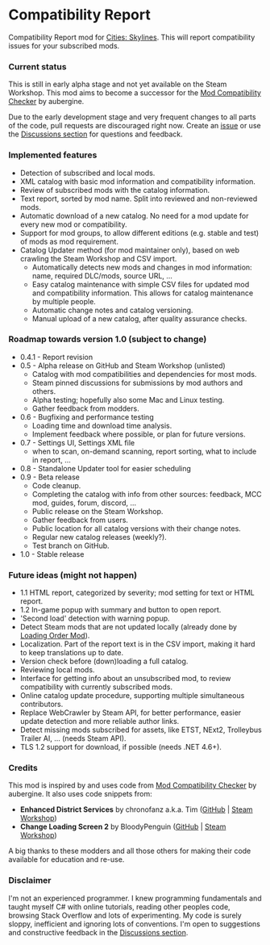 # Compatibility Report

Compatibility Report mod for [Cities: Skylines](https://steamcommunity.com/app/255710/workshop/). This will report compatibility issues for your subscribed mods.

### Current status
This is still in early alpha stage and not yet available on the Steam Workshop. This mod aims to become a successor for the [Mod Compatibility Checker](https://steamcommunity.com/sharedfiles/filedetails/?id=2034713132) by aubergine.

Due to the early development stage and very frequent changes to all parts of the code, pull requests are discouraged right now. Create an [issue](https://github.com/Finwickle/CompatibilityReport/issues) or use the [Discussions section](https://github.com/Finwickle/CompatibilityReport/discussions) for questions and feedback.

### Implemented features
* Detection of subscribed and local mods.
* XML catalog with basic mod information and compatibility information.
* Review of subscribed mods with the catalog information.
* Text report, sorted by mod name. Split into reviewed and non-reviewed mods.
* Automatic download of a new catalog. No need for a mod update for every new mod or compatibility.
* Support for mod groups, to allow different editions (e.g. stable and test) of mods as mod requirement.
* Catalog Updater method (for mod maintainer only), based on web crawling the Steam Workshop and CSV import.
  * Automatically detects new mods and changes in mod information: name, required DLC/mods, source URL, ...
  * Easy catalog maintenance with simple CSV files for updated mod and compatibility information. This allows for catalog maintenance by multiple people.
  * Automatic change notes and catalog versioning.
  * Manual upload of a new catalog, after quality assurance checks.

### Roadmap towards version 1.0 (subject to change)
* 0.4.1 - Report revision
* 0.5 - Alpha release on GitHub and Steam Workshop (unlisted)
  * Catalog with mod compatibilities and dependencies for most mods.
  * Steam pinned discussions for submissions by mod authors and others.
  * Alpha testing; hopefully also some Mac and Linux testing.
  * Gather feedback from modders.
* 0.6 - Bugfixing and performance testing
  * Loading time and download time analysis.
  * Implement feedback where possible, or plan for future versions.
* 0.7 - Settings UI, Settings XML file
  * when to scan, on-demand scanning, report sorting, what to include in report, ...
* 0.8 - Standalone Updater tool for easier scheduling
* 0.9 - Beta release
  * Code cleanup.
  * Completing the catalog with info from other sources: feedback, MCC mod, guides, forum, discord, ...
  * Public release on the Steam Workshop.
  * Gather feedback from users.
  * Public location for all catalog versions with their change notes.
  * Regular new catalog releases (weekly?).
  * Test branch on GitHub.
* 1.0 - Stable release

### Future ideas (might not happen)
* 1.1 HTML report, categorized by severity; mod setting for text or HTML report.
* 1.2 In-game popup with summary and button to open report.
* 'Second load' detection with warning popup.
* Detect Steam mods that are not updated locally (already done by [Loading Order Mod](https://steamcommunity.com/sharedfiles/filedetails/?id=2448824112)).
* Localization. Part of the report text is in the CSV import, making it hard to keep translations up to date.
* Version check before (down)loading a full catalog.
* Reviewing local mods.
* Interface for getting info about an unsubscribed mod, to review compatibility with currently subscribed mods.
* Online catalog update procedure, supporting multiple simultaneous contributors.
* Replace WebCrawler by Steam API, for better performance, easier update detection and more reliable author links.
* Detect missing mods subscribed for assets, like ETST, NExt2, Trolleybus Trailer AI, ... (needs Steam API).
* TLS 1.2 support for download, if possible (needs .NET 4.6+).

### Credits
This mod is inspired by and uses code from [Mod Compatibility Checker](https://github.com/CitiesSkylinesMods/AutoRepair) by aubergine. It also uses code snippets from:
* **Enhanced District Services** by chronofanz a.k.a. Tim ([GitHub](https://github.com/chronofanz/EnhancedDistrictServices) | [Steam Workshop](https://steamcommunity.com/sharedfiles/filedetails/?id=2303997489))
* **Change Loading Screen 2** by BloodyPenguin ([GitHub](https://github.com/bloodypenguin/ChangeLoadingImage) | [Steam Workshop](https://steamcommunity.com/sharedfiles/filedetails/?id=1818482110))

A big thanks to these modders and all those others for making their code available for education and re-use.

### Disclaimer
I'm not an experienced programmer. I knew programming fundamentals and taught myself C# with online tutorials, reading other peoples code, browsing Stack Overflow and lots of experimenting. My code is surely sloppy, inefficient and ignoring lots of conventions. I'm open to suggestions and constructive feedback in the [Discussions section](https://github.com/Finwickle/CompatibilityReport/discussions).